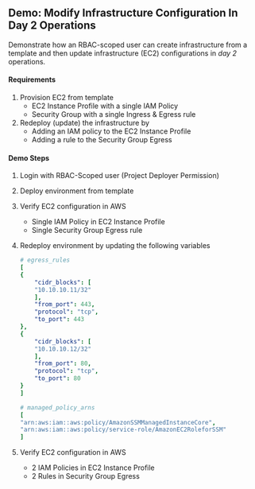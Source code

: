 ## Demo: Modify Infrastructure Configuration In Day 2 Operations
Demonstrate how an RBAC-scoped user can create infrastructure from a template and then update infrastructure (EC2) configurations in *day 2* operations.

#### Requirements
1. Provision EC2 from template
    - EC2 Instance Profile with a single IAM Policy
    - Security Group with a single Ingress & Egress rule
2. Redeploy (update) the infrastructure by
    - Adding an IAM policy to the EC2 Instance Profile
    - Adding a rule to the Security Group Egress


#### Demo Steps
1. Login with RBAC-Scoped user (Project Deployer Permission)
2. Deploy environment from template
3. Verify EC2 configuration in AWS
    - Single IAM Policy in EC2 Instance Profile
    - Single Security Group Egress rule
4. Redeploy environment by updating the following variables


    ```yaml
    # egress_rules
    [
    {
        "cidr_blocks": [
        "10.10.10.11/32"
        ],
        "from_port": 443,
        "protocol": "tcp",
        "to_port": 443
    },
    {
        "cidr_blocks": [
        "10.10.10.12/32"
        ],
        "from_port": 80,
        "protocol": "tcp",
        "to_port": 80
    }
    ]
    ```


    ```yaml
    # managed_policy_arns
    [
    "arn:aws:iam::aws:policy/AmazonSSMManagedInstanceCore",
    "arn:aws:iam::aws:policy/service-role/AmazonEC2RoleforSSM"
    ]
    ```


5. Verify EC2 configuration in AWS
    - 2 IAM Policies in EC2 Instance Profile
    - 2 Rules in Security Group Egress